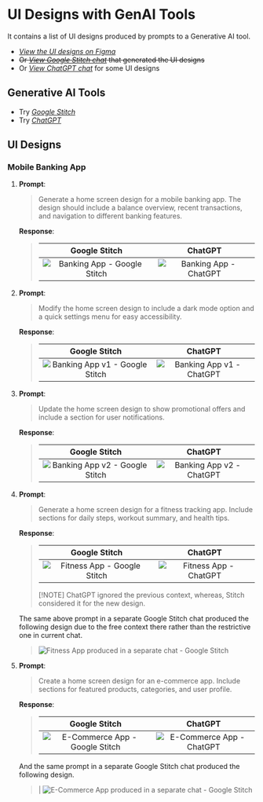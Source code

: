 # UI Designs with GenAI Tools

It contains a list of UI designs produced by prompts to a Generative AI tool.

* [*View the UI designs on Figma*](https://www.figma.com/design/meMMZoNFw2ycGmFILwug3T/Google-Stitch-Designs?node-id=0-1&p=f&t=O1VSQYcHoYo2yvhN-0)
* ~~Or [*View Google Stitch chat*](https://stitch.withgoogle.com/projects/17161384992744200327) that generated the UI designs~~
* Or [*View ChatGPT chat*](https://chatgpt.com/share/6839a17e-58cc-8006-b257-6e5870f0c3e2) for some UI designs

## Generative AI Tools

* Try [*Google Stitch*](https://stitch.withgoogle.com)
* Try [*ChatGPT*](https://chatgpt.com)

## UI Designs

### Mobile Banking App

1. **Prompt**:

    > Generate a home screen design for a mobile banking app. The design should include a balance overview, recent transactions, and navigation to different banking features.

    **Response**:

    > | Google Stitch | ChatGPT |
    > | :----------: | :-----: |
    > | ![Banking App - Google Stitch](./banking-app/banking-app-stitch.png) | ![Banking App - ChatGPT](./banking-app/banking-app-chatgpt.png) |

2. **Prompt**:

    > Modify the home screen design to include a dark mode option and a quick settings menu for easy accessibility.

    **Response**:

    > | Google Stitch | ChatGPT |
    > | :----------: | :-----: |
    > | ![Banking App v1 - Google Stitch](./banking-app/banking-app-stitch-v1.png) | ![Banking App v1 - ChatGPT](./banking-app/banking-app-chatgpt-v1.png) |

3. **Prompt**:

    > Update the home screen design to show promotional offers and include a section for user notifications.

    **Response**:

    > | Google Stitch | ChatGPT |
    > | :----------: | :-----: |
    > | ![Banking App v2 - Google Stitch](./banking-app/banking-app-stitch-v2.png) | ![Banking App v2 - ChatGPT](./banking-app/banking-app-chatgpt-v2.png) |

4. **Prompt**:

    > Generate a home screen design for a fitness tracking app. Include sections for daily steps, workout summary, and health tips.

    **Response**:

    > | Google Stitch | ChatGPT |
    > | :----------: | :-----: |
    > | ![Fitness App - Google Stitch](./fitness-app/fitness-app-stitch.png) | ![Fitness App - ChatGPT](./fitness-app/fitness-app-chatgpt.png) |
    >
    > [!NOTE]
    > ChatGPT ignored the previous context, whereas, Stitch considered it for the new design.

    The same above prompt in a separate Google Stitch chat produced the following design due to the free context there rather than the restrictive one in current chat.

    > ![Fitness App produced in a separate chat - Google Stitch](./fitness-app/fitness-app-stitch-in-a-separate-chat.png)

5. **Prompt**:

    > Create a home screen design for an e-commerce app. Include sections for featured products, categories, and user profile.

    **Response**:

    > | Google Stitch | ChatGPT |
    > | :----------: | :-----: |
    > | ![E-Commerce App - Google Stitch](./ecommerce-app/ecommerce-app-stitch.png) | ![E-Commerce App - ChatGPT](./ecommerce-app/ecommerce-app-chatgpt.png) |

    And the same prompt in a separate Google Stitch chat produced the following design.

    > | ![E-Commerce App produced in a separate chat - Google Stitch](./ecommerce-app/ecommerce-app-stitch-in-a-separate-chat.png)
